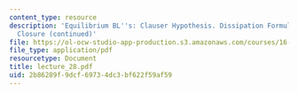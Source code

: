 ```yaml
---
content_type: resource
description: 'Equilibrium BL''s: Clauser Hypothesis. Dissipation Formulas and Integral
  Closure (continued)'
file: https://ol-ocw-studio-app-production.s3.amazonaws.com/courses/16-13-aerodynamics-of-viscous-fluids-fall-2003/2b86289f9dcf69734dc3bf622f59af59_lecture_28.pdf
file_type: application/pdf
resourcetype: Document
title: lecture_28.pdf
uid: 2b86289f-9dcf-6973-4dc3-bf622f59af59
---
```

